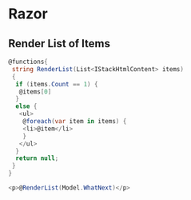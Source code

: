 # Razor

## Render List of Items

```cs
@functions{
 string RenderList(List<IStackHtmlContent> items)
 {
  if (items.Count == 1) {
   @items[0]
  }
  else {
   <ul>
    @foreach(var item in items) {
    <li>@item</li>
    }
   </ul>
  }
  return null;
 }
}
```

```cs
<p>@RenderList(Model.WhatNext)</p>
```
